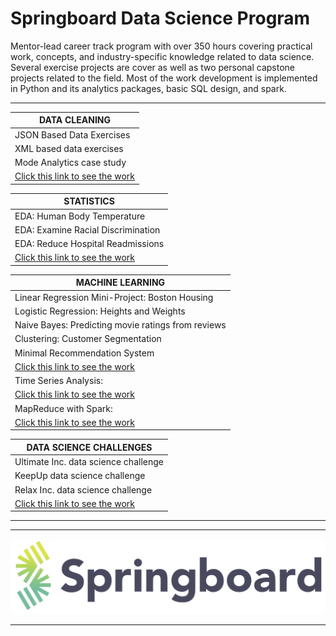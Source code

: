 # Springboard Data Science Program
Mentor-lead career track program with over 350 hours covering practical work, concepts, and industry-specific knowledge related to data science. Several exercise projects are cover as well as two personal capstone projects related to the field. Most of the work development is implemented in Python and its analytics packages, basic SQL design, and spark.

---


| DATA CLEANING |
| ------ |
|JSON Based Data Exercises |
|XML based data exercises |
|Mode Analytics case study|
|[Click this link to see the work](https://github.com/AlfredMtz/Springboard-DataScience-CareerTrack-Work-Completed/tree/master/Data%20Wrangling%20Exer) |

|STATISTICS|
|--------|
|EDA: Human Body Temperature|
|EDA: Examine Racial Discrimination|
|EDA: Reduce Hospital Readmissions|
|[Click this link to see the work](https://github.com/AlfredMtz/Springboard-DataScience-CareerTrack-Work-Completed/tree/master/Infer_stats_%20mini_projects)

|MACHINE LEARNING|
|-----------|
|Linear Regression Mini-Project: Boston Housing|
|Logistic Regression: Heights and Weights|
|Naive Bayes: Predicting movie ratings from reviews|
|Clustering: Customer Segmentation|
|Minimal Recommendation System|
|[Click this link to see the work](https://github.com/AlfredMtz/Springboard-DataScience-CareerTrack-Work-Completed/tree/master/Machine%20Learning)|
|Time Series Analysis:|
|[Click this link to see the work](https://github.com/AlfredMtz/Springboard-DataScience-CareerTrack-Work-Completed/tree/master/TimeSeries)|
|MapReduce with Spark:|
|[Click this link to see the work](https://github.com/AlfredMtz/PySpark-Excr-SpBb)|


|DATA SCIENCE CHALLENGES|
|----------|
|Ultimate Inc. data science challenge
|KeepUp data science challenge 
| Relax Inc. data science challenge
|[Click this link to see the work](https://github.com/AlfredMtz/springboard-coursework/tree/master/Data_analysis_challenges)|
---
---
[![alt text][image]][hyperlink]

  [hyperlink]: https://www.springboard.com/
  [image]: springboard.png  (SRPINGBOARD)

---
